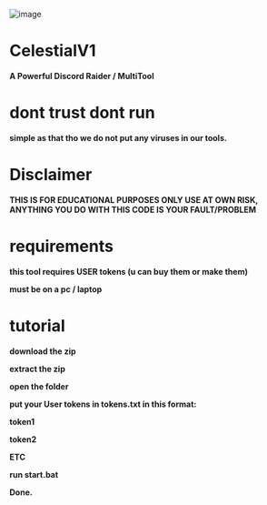 ![image](https://github.com/discordsolar/CelestialV1/assets/169748142/b89a5e85-71dd-419f-abc6-ea2670d03cf7)
# CelestialV1
**A Powerful Discord Raider / MultiTool**

# dont trust dont run
**simple as that tho we do not put any viruses in our tools.**

# Disclaimer
**THIS IS FOR EDUCATIONAL PURPOSES ONLY USE AT OWN RISK, ANYTHING YOU DO WITH THIS CODE IS YOUR FAULT/PROBLEM**

# requirements
**this tool requires USER tokens (u can buy them or make them)**

**must be on a pc / laptop**

# tutorial
**download the zip**

**extract the zip**

**open the folder**

**put your User tokens in tokens.txt in this format:**

**token1**

**token2**

**ETC**

**run start.bat**

**Done.**

